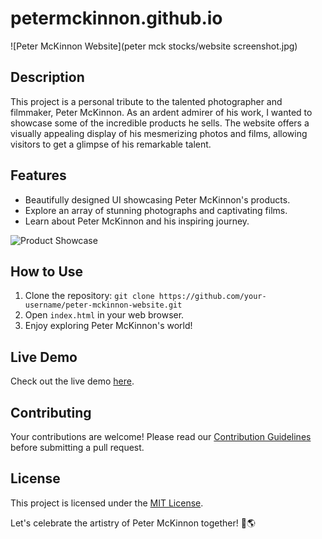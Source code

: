 # petermckinnon.github.io


![Peter McKinnon Website](peter mck stocks/website screenshot.jpg)

## Description
This project is a personal tribute to the talented photographer and filmmaker, Peter McKinnon. As an ardent admirer of his work, I wanted to showcase some of the incredible products he sells. The website offers a visually appealing display of his mesmerizing photos and films, allowing visitors to get a glimpse of his remarkable talent.

## Features
- Beautifully designed UI showcasing Peter McKinnon's products.
- Explore an array of stunning photographs and captivating films.
- Learn about Peter McKinnon and his inspiring journey.

![Product Showcase](./product_showcase.gif)

## How to Use
1. Clone the repository: `git clone https://github.com/your-username/peter-mckinnon-website.git`
2. Open `index.html` in your web browser.
3. Enjoy exploring Peter McKinnon's world!

## Live Demo
Check out the live demo [here](https://your-username.github.io/peter-mckinnon-website).

## Contributing
Your contributions are welcome! Please read our [Contribution Guidelines](CONTRIBUTING.md) before submitting a pull request.

## License
This project is licensed under the [MIT License](LICENSE).

Let's celebrate the artistry of Peter McKinnon together! 📸🌎
